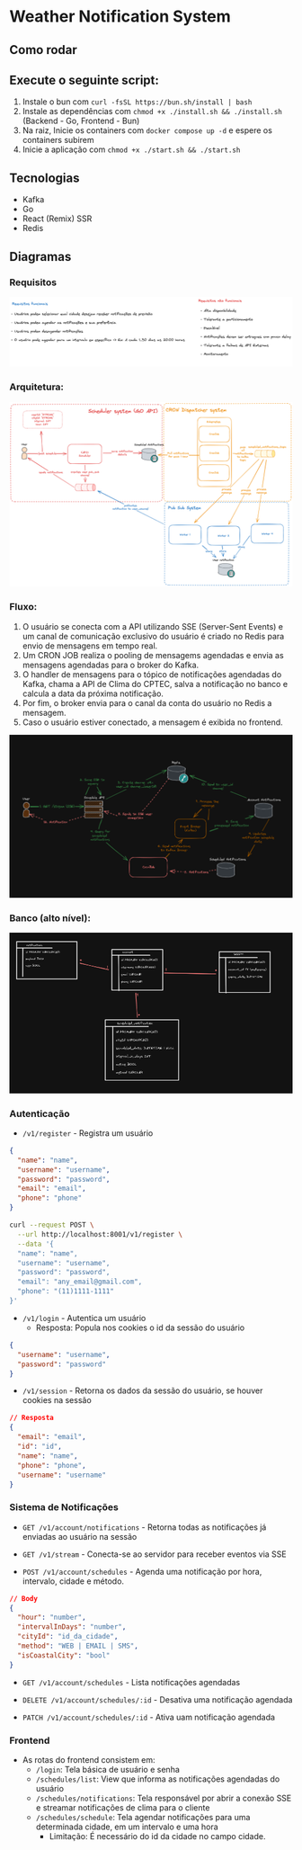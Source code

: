 # Weather Notification System

## Como rodar

## Execute o seguinte script:

1. Instale o bun com `curl -fsSL https://bun.sh/install | bash`
2. Instale as dependências com `chmod +x ./install.sh && ./install.sh` (Backend - Go, Frontend - Bun)
3. Na raiz, Inicie os containers com `docker compose up -d` e espere os containers subirem
4. Inicie a aplicação com `chmod +x ./start.sh && ./start.sh`

## Tecnologias

- Kafka
- Go
- React (Remix) SSR
- Redis

## Diagramas

### Requisitos
![alt text](./md/requirements.png)

### Arquitetura:
![alt text](./md/image.png)

### Fluxo:

1. O usuário se conecta com a API utilizando SSE (Server-Sent Events) e um canal de comunicação exclusivo do usuário é criado no Redis para envio de mensagens em tempo real.
2. Um CRON JOB realiza o pooling de mensagems agendadas e envia as mensagens agendadas para o broker do Kafka.
4. O handler de mensagens para o tópico de notificações agendadas do Kafka, chama a API de Clima do CPTEC, salva a notificação no banco e calcula a data da próxima notificação.
5. Por fim, o broker envia para o canal da conta do usuário no Redis a mensagem.
6. Caso o usuário estiver conectado, a mensagem é exibida no frontend.

![alt text](./md/diagram.png)

### Banco (alto nível):

![alt text](./md/database.png)

### Autenticação

- `/v1/register` - Registra um usuário

```json
{
  "name": "name",
  "username": "username",
  "password": "password",
  "email": "email",
  "phone": "phone"
}
```

```sh
curl --request POST \
  --url http://localhost:8001/v1/register \
  --data '{
  "name": "name",
  "username": "username",
  "password": "password",
  "email": "any_email@gmail.com",
  "phone": "(11)1111-1111"
}'
```

- `/v1/login` - Autentica um usuário
  - Resposta: Popula nos cookies o id da sessão do usuário

```json
{
  "username": "username",
  "password": "password"
}
```

- `/v1/session` - Retorna os dados da sessão do usuário, se houver cookies na sessão

```json
// Resposta
{
  "email": "email",
  "id": "id",
  "name": "name",
  "phone": "phone",
  "username": "username"
}
```

### Sistema de Notificações

- `GET /v1/account/notifications` - Retorna todas as notificações já enviadas ao usuário na sessão

- `GET /v1/stream` - Conecta-se ao servidor para receber eventos via SSE

- `POST /v1/account/schedules` - Agenda uma notificação por hora, intervalo, cidade e método.

```json
// Body
{
  "hour": "number",
  "intervalInDays": "number",
  "cityId": "id_da_cidade",
  "method": "WEB | EMAIL | SMS",
  "isCoastalCity": "bool"
}
```

- `GET /v1/account/schedules` - Lista notificações agendadas

- `DELETE /v1/account/schedules/:id` - Desativa uma notificação agendada

- `PATCH /v1/account/schedules/:id` - Ativa uam notificação agendada

### Frontend

- As rotas do frontend consistem em:
  - `/login`: Tela básica de usuário e senha
  - `/schedules/list`: View que informa as notificações agendadas do usuário
  - `/schedules/notifications`: Tela responsável por abrir a conexão SSE e streamar notificações de clima para o cliente
  - `/schedules/schedule`: Tela agendar notificações para uma determinada cidade, em um intervalo e uma hora
    - Limitação: É necessário do id da cidade no campo cidade.
